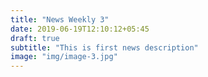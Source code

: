 ```yaml
---
title: "News Weekly 3"
date: 2019-06-19T12:10:12+05:45
draft: true
subtitle: "This is first news description"
image: "img/image-3.jpg"
---
```

